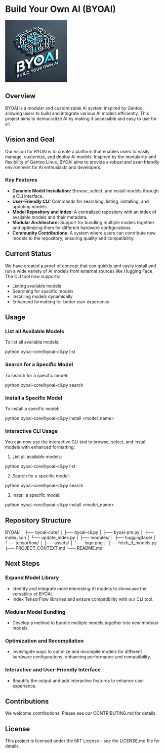 # Build Your Own AI (BYOAI)

<img src="./assets/logo.png" alt="BYOAI Logo" width="200" />

## Overview

BYOAI is a modular and customizable AI system inspired by Gentoo, allowing users to build and integrate various AI models efficiently. This project aims to democratize AI by making it accessible and easy to use for all.

## Vision and Goal

Our vision for BYOAI is to create a platform that enables users to easily manage, customize, and deploy AI models. Inspired by the modularity and flexibility of Gentoo Linux, BYOAI aims to provide a robust and user-friendly environment for AI enthusiasts and developers.

### Key Features

- **Dynamic Model Installation:** Browse, select, and install models through a CLI interface.
- **User-Friendly CLI:** Commands for searching, listing, installing, and updating models.
- **Model Repository and Index:** A centralized repository with an index of available models and their metadata.
- **Modular Architecture:** Support for bundling multiple models together and optimizing them for different hardware configurations.
- **Community Contributions:** A system where users can contribute new models to the repository, ensuring quality and compatibility.

## Current Status

We have created a proof of concept that can quickly and easily install and run a wide variety of AI models from external sources like Hugging Face. The CLI tool now supports:

- Listing available models
- Searching for specific models
- Installing models dynamically
- Enhanced formatting for better user experience

## Usage

### List all Available Models

To list all available models:

python byoai-core/byoai-cli.py list

### Search for a Specific Model

To search for a specific model:

python byoai-core/byoai-cli.py search <query>

### Install a Specific Model

To install a specific model:

python byoai-core/byoai-cli.py install <model_name>

### Interactive CLI Usage

You can now use the interactive CLI tool to browse, select, and install models with enhanced formatting:

1. List all available models: 

python byoai-core/byoai-cli.py list

2. Search for a specific model:

python byoai-core/byoai-cli.py search <query>

3. Install a specific model:

python byoai-core/byoai-cli.py install <model_name>

## Repository Structure

BYOAI/
│
├── byoai-core/
│   ├── byoai-cli.py
│   ├── byoai-pm.py
│   ├── index.json
│   └── update_index.py
│
├── modules/
│   ├── huggingface/
│   └── tensorflow/
│
├── assets/
│   └── logo.png
│
├── fetch_tf_models.py
├── PROJECT_CONTEXT.md
└── README.md

## Next Steps

### Expand Model Library

- Identify and integrate more interesting AI models to showcase the versatility of BYOAI.
- Index TensorFlow libraries and ensure compatibility with our CLI tool.

### Modular Model Bundling

- Develop a method to bundle multiple models together into new modular models.

### Optimization and Recompilation

- Investigate ways to optimize and recompile models for different hardware configurations, enhancing performance and compatibility.

### Interactive and User-Friendly Interface

- Beautify the output and add interactive features to enhance user experience.

## Contributions

We welcome contributions! Please see our CONTRIBUTING.md for details.

## License

This project is licensed under the MIT License - see the LICENSE.md file for details.
